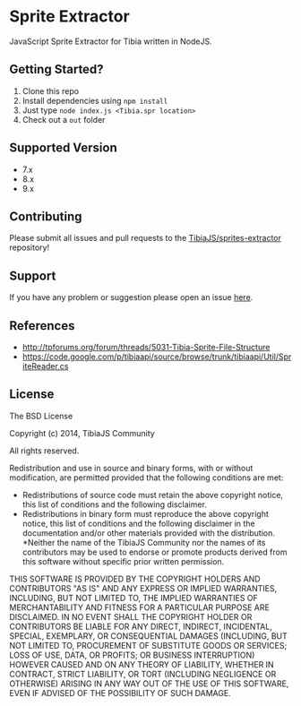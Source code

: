 # Sprite Extractor

JavaScript Sprite Extractor for Tibia written in NodeJS.

## Getting Started?

1. Clone this repo
2. Install dependencies using `npm install`
3. Just type `node index.js <Tibia.spr location>`
4. Check out a `out` folder

## Supported Version
  * 7.x
  * 8.x
  * 9.x

## Contributing
Please submit all issues and pull requests to the [TibiaJS/sprites-extractor](http://github.com/TibiaJS/sprites-extractor) repository!

## Support
If you have any problem or suggestion please open an issue [here](http://github.com/TibiaJS/sprites-extractor/issues).

## References
* http://tpforums.org/forum/threads/5031-Tibia-Sprite-File-Structure
* https://code.google.com/p/tibiaapi/source/browse/trunk/tibiaapi/Util/SpriteReader.cs

## License
The BSD License

Copyright (c) 2014, TibiaJS Community

All rights reserved.

Redistribution and use in source and binary forms, with or without modification, are permitted provided that the following conditions are met:

* Redistributions of source code must retain the above copyright notice, this list of conditions and the following disclaimer.
* Redistributions in binary form must reproduce the above copyright notice, this list of conditions and the following disclaimer in the documentation and/or other materials provided with the distribution.
*Neither the name of the TibiaJS Community nor the names of its contributors may be used to endorse or promote products derived from this software without specific prior written permission.

THIS SOFTWARE IS PROVIDED BY THE COPYRIGHT HOLDERS AND CONTRIBUTORS "AS IS" AND ANY EXPRESS OR IMPLIED WARRANTIES, INCLUDING, BUT NOT LIMITED TO, THE IMPLIED WARRANTIES OF MERCHANTABILITY AND FITNESS FOR A PARTICULAR PURPOSE ARE DISCLAIMED. IN NO EVENT SHALL THE COPYRIGHT HOLDER OR CONTRIBUTORS BE LIABLE FOR ANY DIRECT, INDIRECT, INCIDENTAL, SPECIAL, EXEMPLARY, OR CONSEQUENTIAL DAMAGES (INCLUDING, BUT NOT LIMITED TO, PROCUREMENT OF SUBSTITUTE GOODS OR SERVICES; LOSS OF USE, DATA, OR PROFITS; OR BUSINESS INTERRUPTION) HOWEVER CAUSED AND ON ANY THEORY OF LIABILITY, WHETHER IN CONTRACT, STRICT LIABILITY, OR TORT (INCLUDING NEGLIGENCE OR OTHERWISE) ARISING IN ANY WAY OUT OF THE USE OF THIS SOFTWARE, EVEN IF ADVISED OF THE POSSIBILITY OF SUCH DAMAGE.
